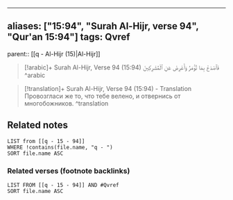 
---
aliases: ["15:94", "Surah Al-Hijr, verse 94", "Qur'an 15:94"]
tags: Qvref
---

parent:: [[q - Al-Hijr (15)|Al-Hijr]]

> [!arabic]+ Surah Al-Hijr, Verse 94 (15:94)
> <span class="quran-arabic">فَٱصْدَعْ بِمَا تُؤْمَرُ وَأَعْرِضْ عَنِ ٱلْمُشْرِكِينَ</span>
^arabic

> [!translation]+ Surah Al-Hijr, Verse 94 (15:94) - Translation
> Провозгласи же то, что тебе велено, и отвернись от многобожников.
^translation



## Related notes
```dataview
LIST from [[q - 15 - 94]]
WHERE !contains(file.name, "q - ")
SORT file.name ASC
```

### Related verses (footnote backlinks)
```dataview
LIST FROM [[q - 15 - 94]] AND #Qvref
SORT file.name ASC
```

